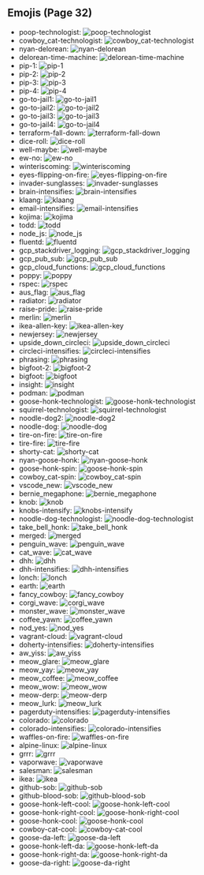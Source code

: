 
## Emojis (Page 32)

* poop-technologist: ![poop-technologist](output/poop-technologist.png)
* cowboy_cat-technologist: ![cowboy_cat-technologist](output/cowboy_cat-technologist.png)
* nyan-delorean: ![nyan-delorean](output/nyan-delorean.gif)
* delorean-time-machine: ![delorean-time-machine](output/delorean-time-machine.png)
* pip-1: ![pip-1](output/pip-1.png)
* pip-2: ![pip-2](output/pip-2.png)
* pip-3: ![pip-3](output/pip-3.png)
* pip-4: ![pip-4](output/pip-4.png)
* go-to-jail1: ![go-to-jail1](output/go-to-jail1.png)
* go-to-jail2: ![go-to-jail2](output/go-to-jail2.png)
* go-to-jail3: ![go-to-jail3](output/go-to-jail3.png)
* go-to-jail4: ![go-to-jail4](output/go-to-jail4.png)
* terraform-fall-down: ![terraform-fall-down](output/terraform-fall-down.gif)
* dice-roll: ![dice-roll](output/dice-roll.gif)
* well-maybe: ![well-maybe](output/well-maybe.png)
* ew-no: ![ew-no](output/ew-no.png)
* winteriscoming: ![winteriscoming](output/winteriscoming.png)
* eyes-flipping-on-fire: ![eyes-flipping-on-fire](output/eyes-flipping-on-fire.gif)
* invader-sunglasses: ![invader-sunglasses](output/invader-sunglasses.png)
* brain-intensifies: ![brain-intensifies](output/brain-intensifies.gif)
* klaang: ![klaang](output/klaang.jpg)
* email-intensifies: ![email-intensifies](output/email-intensifies.gif)
* kojima: ![kojima](output/kojima.png)
* todd: ![todd](output/todd.png)
* node_js: ![node_js](output/node_js.png)
* fluentd: ![fluentd](output/fluentd.png)
* gcp_stackdriver_logging: ![gcp_stackdriver_logging](output/gcp_stackdriver_logging.png)
* gcp_pub_sub: ![gcp_pub_sub](output/gcp_pub_sub.png)
* gcp_cloud_functions: ![gcp_cloud_functions](output/gcp_cloud_functions.png)
* poppy: ![poppy](output/poppy.png)
* rspec: ![rspec](output/rspec.png)
* aus_flag: ![aus_flag](output/aus_flag)
* radiator: ![radiator](output/radiator.png)
* raise-pride: ![raise-pride](output/raise-pride.png)
* merlin: ![merlin](output/merlin.gif)
* ikea-allen-key: ![ikea-allen-key](output/ikea-allen-key.png)
* newjersey: ![newjersey](output/newjersey.png)
* upside_down_circleci: ![upside_down_circleci](output/upside_down_circleci.png)
* circleci-intensifies: ![circleci-intensifies](output/circleci-intensifies.gif)
* phrasing: ![phrasing](output/phrasing.png)
* bigfoot-2: ![bigfoot-2](output/bigfoot-2.png)
* bigfoot: ![bigfoot](output/bigfoot.jpg)
* insight: ![insight](output/insight.jpg)
* podman: ![podman](output/podman.png)
* goose-honk-technologist: ![goose-honk-technologist](output/goose-honk-technologist.png)
* squirrel-technologist: ![squirrel-technologist](output/squirrel-technologist.png)
* noodle-dog2: ![noodle-dog2](output/noodle-dog2.png)
* noodle-dog: ![noodle-dog](output/noodle-dog.png)
* tire-on-fire: ![tire-on-fire](output/tire-on-fire.gif)
* tire-fire: ![tire-fire](output/tire-fire)
* shorty-cat: ![shorty-cat](output/shorty-cat.png)
* nyan-goose-honk: ![nyan-goose-honk](output/nyan-goose-honk.gif)
* goose-honk-spin: ![goose-honk-spin](output/goose-honk-spin.gif)
* cowboy_cat-spin: ![cowboy_cat-spin](output/cowboy_cat-spin.gif)
* vscode_new: ![vscode_new](output/vscode_new.png)
* bernie_megaphone: ![bernie_megaphone](output/bernie_megaphone.jpg)
* knob: ![knob](output/knob.png)
* knobs-intensify: ![knobs-intensify](output/knobs-intensify.gif)
* noodle-dog-technologist: ![noodle-dog-technologist](output/noodle-dog-technologist.png)
* take_bell_honk: ![take_bell_honk](output/take_bell_honk.jpg)
* merged: ![merged](output/merged.png)
* penguin_wave: ![penguin_wave](output/penguin_wave.png)
* cat_wave: ![cat_wave](output/cat_wave.png)
* dhh: ![dhh](output/dhh.png)
* dhh-intensifies: ![dhh-intensifies](output/dhh-intensifies.gif)
* lonch: ![lonch](output/lonch.png)
* earth: ![earth](output/earth)
* fancy_cowboy: ![fancy_cowboy](output/fancy_cowboy.png)
* corgi_wave: ![corgi_wave](output/corgi_wave.png)
* monster_wave: ![monster_wave](output/monster_wave.png)
* coffee_yawn: ![coffee_yawn](output/coffee_yawn.png)
* nod_yes: ![nod_yes](output/nod_yes.gif)
* vagrant-cloud: ![vagrant-cloud](output/vagrant-cloud.png)
* doherty-intensifies: ![doherty-intensifies](output/doherty-intensifies.gif)
* aw_yiss: ![aw_yiss](output/aw_yiss.png)
* meow_glare: ![meow_glare](output/meow_glare.png)
* meow_yay: ![meow_yay](output/meow_yay.gif)
* meow_coffee: ![meow_coffee](output/meow_coffee.png)
* meow_wow: ![meow_wow](output/meow_wow.png)
* meow-derp: ![meow-derp](output/meow-derp.png)
* meow_lurk: ![meow_lurk](output/meow_lurk.gif)
* pagerduty-intensifies: ![pagerduty-intensifies](output/pagerduty-intensifies.gif)
* colorado: ![colorado](output/colorado.png)
* colorado-intensifies: ![colorado-intensifies](output/colorado-intensifies.gif)
* waffles-on-fire: ![waffles-on-fire](output/waffles-on-fire.gif)
* alpine-linux: ![alpine-linux](output/alpine-linux.png)
* grrr: ![grrr](output/grrr.gif)
* vaporwave: ![vaporwave](output/vaporwave.jpg)
* salesman: ![salesman](output/salesman.jpg)
* ikea: ![ikea](output/ikea.png)
* github-sob: ![github-sob](output/github-sob.png)
* github-blood-sob: ![github-blood-sob](output/github-blood-sob.png)
* goose-honk-left-cool: ![goose-honk-left-cool](output/goose-honk-left-cool.png)
* goose-honk-right-cool: ![goose-honk-right-cool](output/goose-honk-right-cool.png)
* goose-honk-cool: ![goose-honk-cool](output/goose-honk-cool)
* cowboy-cat-cool: ![cowboy-cat-cool](output/cowboy-cat-cool.png)
* goose-da-left: ![goose-da-left](output/goose-da-left.png)
* goose-honk-left-da: ![goose-honk-left-da](output/goose-honk-left-da.png)
* goose-honk-right-da: ![goose-honk-right-da](output/goose-honk-right-da.png)
* goose-da-right: ![goose-da-right](output/goose-da-right.png)
